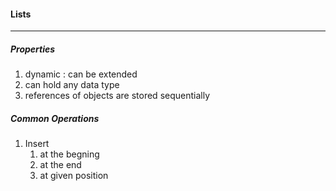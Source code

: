
#### Lists

------

##### Properties

1. dynamic : can be extended
2. can hold any data type
3. references of objects are stored sequentially 

##### Common Operations

1. Insert
   1. at the begning
   2. at the end
   3. at given position
